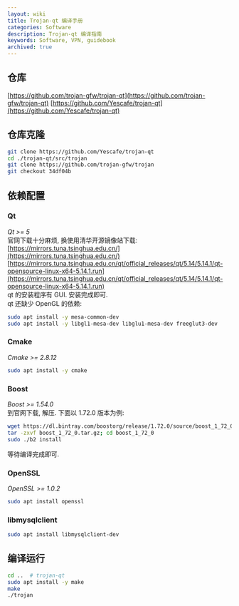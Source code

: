 ```yaml
---
layout: wiki
title: Trojan-qt 编译手册
categories: Software
description: Trojan-qt 编译指南
keywords: Software, VPN, guidebook
archived: true
---
```


## 仓库
[https://github.com/trojan-gfw/trojan-qt](https://github.com/trojan-gfw/trojan-qt)
[https://github.com/Yescafe/trojan-qt](https://github.com/Yescafe/trojan-qt)

## 仓库克隆
```bash
git clone https://github.com/Yescafe/trojan-qt
cd ./trojan-qt/src/trojan
git clone https://github.com/trojan-gfw/trojan
git checkout 34df04b
```

## 依赖配置
### Qt
*Qt >= 5*  
官网下载十分麻烦, 换使用清华开源镜像站下载:   
[https://mirrors.tuna.tsinghua.edu.cn/](https://mirrors.tuna.tsinghua.edu.cn/)  
[https://mirrors.tuna.tsinghua.edu.cn/qt/official_releases/qt/5.14/5.14.1/qt-opensource-linux-x64-5.14.1.run](https://mirrors.tuna.tsinghua.edu.cn/qt/official_releases/qt/5.14/5.14.1/qt-opensource-linux-x64-5.14.1.run)  
qt 的安装程序有 GUI. 安装完成即可.  
qt 还缺少 OpenGL 的依赖:  
```bash
sudo apt install -y mesa-common-dev
sudo apt install -y libgl1-mesa-dev libglu1-mesa-dev freeglut3-dev
```

### Cmake
*Cmake >= 2.8.12*
```bash
sudo apt install -y cmake
```

### Boost
*Boost >= 1.54.0*  
到官网下载, 解压. 下面以 1.72.0 版本为例:  
```bash
wget https://dl.bintray.com/boostorg/release/1.72.0/source/boost_1_72_0.tar.gz
tar -zxvf boost_1_72_0.tar.gz; cd boost_1_72_0
sudo ./b2 install
```
等待编译完成即可.  

### OpenSSL
*OpenSSL >= 1.0.2*
```bash
sudo apt install openssl
```

### libmysqlclient
```bash
sudo apt install libmysqlclient-dev
```

## 编译运行
```bash
cd ..  # trojan-qt
sudo apt install -y make
make
./trojan
```
